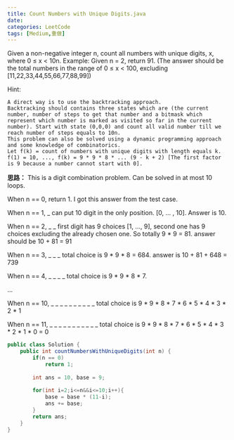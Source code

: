 ```yaml
---
title: Count Numbers with Unique Digits.java
date: 
categories: LeetCode
tags: [Medium,重做]
---
```

Given a non-negative integer n, count all numbers with unique digits, x, where 0 ≤ x < 10n.
Example:
Given n = 2, return 91. (The answer should be the total numbers in the range of 0 ≤ x < 100, excluding [11,22,33,44,55,66,77,88,99])
<!-- more -->
Hint:

	A direct way is to use the backtracking approach.
	Backtracking should contains three states which are (the current number, number of steps to get that number and a bitmask which represent which number is marked as visited so far in the current number). Start with state (0,0,0) and count all valid number till we reach number of steps equals to 10n.
	This problem can also be solved using a dynamic programming approach and some knowledge of combinatorics.
	Let f(k) = count of numbers with unique digits with length equals k.
	f(1) = 10, ..., f(k) = 9 * 9 * 8 * ... (9 - k + 2) [The first factor is 9 because a number cannot start with 0].
**思路：**
This is a digit combination problem. Can be solved in at most 10 loops.

When n == 0, return 1. I got this answer from the test case.

When n == 1, _ can put 10 digit in the only position. [0, ... , 10]. Answer is 10.

When n == 2, _ _ first digit has 9 choices [1, ..., 9], second one has 9 choices excluding the already chosen one. So totally 9 * 9 = 81. answer should be 10 + 81 = 91

When n == 3, _ _ _ total choice is 9 * 9 * 8 = 684. answer is 10 + 81 + 648 = 739

When n == 4, _ _ _ _ total choice is 9 * 9 * 8 * 7.

...

When n == 10, _ _ _ _ _ _ _ _ _ _ total choice is 9 * 9 * 8 * 7 * 6 * 5 * 4 * 3 * 2 * 1

When n == 11, _ _ _ _ _ _ _ _ _ _ _ total choice is 9 * 9 * 8 * 7 * 6 * 5 * 4 * 3 * 2 * 1 * 0 = 0
``` java
public class Solution {
    public int countNumbersWithUniqueDigits(int n) {
        if(n == 0) 
            return 1;
            
        int ans = 10, base = 9;
        
        for(int i=2;i<=n&&i<=10;i++){
            base = base * (11-i);
            ans += base;
        }
        return ans;
    }
}
``` 